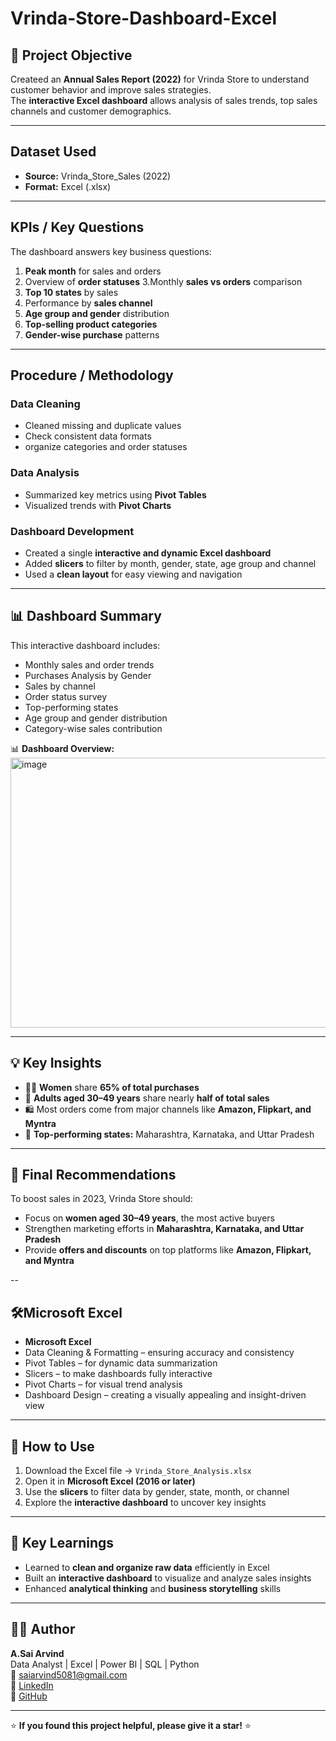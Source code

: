 # Vrinda-Store-Dashboard-Excel

## 📶 Project Objective
Createed an **Annual Sales Report (2022)** for Vrinda Store to understand customer behavior and improve sales strategies.  
The **interactive Excel dashboard** allows analysis of sales trends, top sales channels and customer demographics.

---

## Dataset Used
- **Source:** Vrinda_Store_Sales (2022)  
- **Format:** Excel (.xlsx)  

---

## KPIs / Key Questions 
The dashboard answers key business questions:   
1. **Peak month** for sales and orders
2. Overview of **order statuses**
3.Monthly **sales vs orders** comparison 
4. **Top 10 states** by sales    
5. Performance by **sales channel**
6. **Age group and gender** distribution 
7. **Top-selling product categories**
8. **Gender-wise purchase** patterns 


---

## Procedure / Methodology

### Data Cleaning
- Cleaned missing and duplicate values
- Check consistent data formats   
- organize categories and order statuses  



### Data Analysis
- Summarized key metrics using **Pivot Tables**  
- Visualized trends with **Pivot Charts**  



### Dashboard Development
- Created a single **interactive and dynamic Excel dashboard**  
- Added **slicers** to filter by month, gender, state, age group and channel  
- Used a **clean layout** for easy viewing and navigation  

---

  ## 📊 Dashboard Summary
This interactive dashboard includes:  
- Monthly sales and order trends  
- Purchases Analysis by Gender
- Sales by channel      
- Order status survey
- Top-performing states  
- Age group and gender distribution
- Category-wise sales contribution  


📊 **Dashboard Overview:** 
<img width="1074" height="432" alt="image" src="https://github.com/user-attachments/assets/daad1e8e-b92b-4bec-bcfb-9de4c41f433c" />


---

## 💡 Key Insights
- 🤷‍♀️ **Women** share **65% of total purchases**
- 🎯 **Adults aged 30–49 years** share nearly **half of total sales**
- 🛍️ Most orders come from major channels like **Amazon, Flipkart, and Myntra**  
- 📍 **Top-performing states:** Maharashtra, Karnataka, and Uttar Pradesh 


---

## 🧠 Final Recommendations
To boost sales in 2023, Vrinda Store should:  
- Focus on **women aged 30–49 years**, the most active buyers  
- Strengthen marketing efforts in **Maharashtra, Karnataka, and Uttar Pradesh**  
- Provide **offers and discounts** on top platforms like **Amazon, Flipkart, and Myntra**  


--

## 🛠️Microsoft Excel
- **Microsoft Excel**
 -  Data Cleaning & Formatting – ensuring accuracy and consistency 
 -  Pivot Tables – for dynamic data summarization
 -  Slicers – to make dashboards fully interactive
 -  Pivot Charts – for visual trend analysis
 -  Dashboard Design – creating a visually appealing and insight-driven view
   
---


## 🚀 How to Use
1. Download the Excel file → `Vrinda_Store_Analysis.xlsx`  
2. Open it in **Microsoft Excel (2016 or later)**  
3. Use the **slicers** to filter data by gender, state, month, or channel  
4. Explore the **interactive dashboard** to uncover key insights  


---

  ## 📘 Key Learnings
- Learned to **clean and organize raw data** efficiently in Excel  
- Built an **interactive dashboard** to visualize and analyze sales insights  
- Enhanced **analytical thinking** and **business storytelling** skills

---

## 👨‍💻 Author
**A.Sai Arvind**  
Data Analyst | Excel | Power BI | SQL | Python  
📧 [saiarvind5081@gmail.com](mailto:saiarvind5081@gmail.com)  
🔗 [LinkedIn](www.linkedin.com/in/sai-arvind-13bb921a0)  
🔗 [GitHub](https://github.com/Sai-Arvind)

---

⭐ **If you found this project helpful, please give it a star!** ⭐
